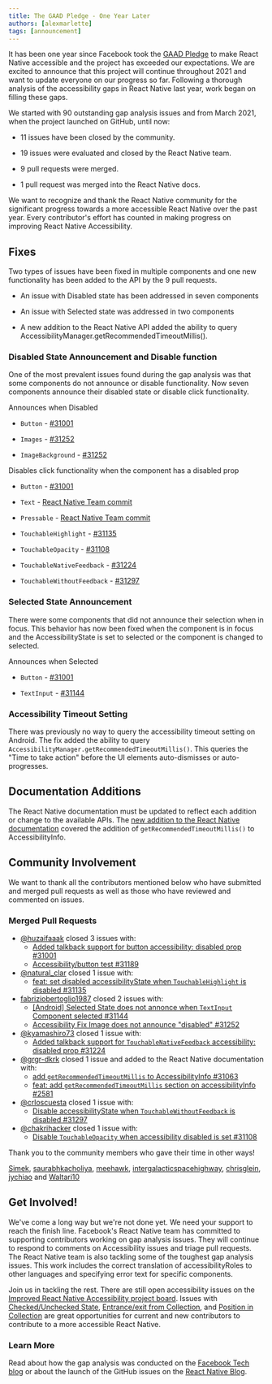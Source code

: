 ```yaml
---
title: The GAAD Pledge - One Year Later
authors: [alexmarlette]
tags: [announcement]
---
```


It has been one year since Facebook took the [GAAD Pledge](https://diamond.la/GAADPledge/) to make React Native accessible and the project has exceeded our expectations. We are excited to announce that this project will continue throughout 2021 and want to update everyone on our progress so far. Following a thorough analysis of the accessibility gaps in React Native last year, work began on filling these gaps.

We started with 90 outstanding gap analysis issues and from March 2021, when the project launched on GitHub, until now:

- 11 issues have been closed by the community.

- 19 issues were evaluated and closed by the React Native team.

- 9 pull requests were merged.

- 1 pull request was merged into the React Native docs.

We want to recognize and thank the React Native community for the significant progress towards a more accessible React Native over the past year. Every contributor's effort has counted in making progress on improving React Native Accessibility.

<!--truncate-->

## Fixes

Two types of issues have been fixed in multiple components and one new functionality has been added to the API by the 9 pull requests.

- An issue with Disabled state has been addressed in seven components

- An issue with Selected state was addressed in two components

- A new addition to the React Native API added the ability to query AccessibilityManager.getRecommendedTimeoutMillis().

### Disabled State Announcement and Disable function

One of the most prevalent issues found during the gap analysis was that some components do not announce or disable functionality. Now seven components announce their disabled state or disable click functionality.

Announces when Disabled

- `Button` - [#31001](https://github.com/facebook/react-native/pull/31001)

- `Images` - [#31252](https://github.com/facebook/react-native/pull/31252)

- `ImageBackground` - [#31252](https://github.com/facebook/react-native/pull/31252)

Disables click functionality when the component has a disabled prop

- `Button` - [#31001](https://github.com/facebook/react-native/pull/31001)

- `Text` - [React Native Team commit](https://github.com/facebook/react-native/commit/33ff4445dcf858cd5e6ba899163fd2a76774b641)

- `Pressable` - [React Native Team commit](https://github.com/facebook/react-native/commit/1c7d9c8046099eab8db4a460bedc0b2c07ed06df)

- `TouchableHighlight` - [#31135](https://github.com/facebook/react-native/pull/31135)

- `TouchableOpacity` - [#31108](https://github.com/facebook/react-native/pull/31108)

- `TouchableNativeFeedback` - [#31224](https://github.com/facebook/react-native/pull/31224)

- `TouchableWithoutFeedback` - [#31297](https://github.com/facebook/react-native/pull/31297)

### Selected State Announcement

There were some components that did not announce their selection when in focus. This behavior has now been fixed when the component is in focus and the AccessibilityState is set to selected or the component is changed to selected.

Announces when Selected

- `Button` - [#31001](https://github.com/facebook/react-native/pull/31001)

- `TextInput` - [#31144](https://github.com/facebook/react-native/pull/31144)

### Accessibility Timeout Setting

There was previously no way to query the accessibility timeout setting on Android. The fix added the ability to query `AccessibilityManager.getRecommendedTimeoutMillis()`. This queries the "Time to take action" before the UI elements auto-dismisses or auto-progresses.

## Documentation Additions

The React Native documentation must be updated to reflect each addition or change to the available APIs. The [new addition to the React Native documentation](https://reactnative.dev/docs/next/accessibilityinfo#getrecommendedtimeoutmillis-android) covered the addition of `getRecommendedTimeoutMillis()` to AccessibilityInfo.

## Community Involvement

We want to thank all the contributors mentioned below who have submitted and merged pull requests as well as those who have reviewed and commented on issues.

### Merged Pull Requests

- [@huzaifaaak](https://twitter.com/huzaifaaak) closed 3 issues with:
  - [Added talkback support for button accessibility: disabled prop #31001](https://github.com/facebook/react-native/pull/31001)
  - [Accessibility/button test #31189](https://github.com/facebook/react-native/pull/31189)
- [@natural_clar](https://twitter.com/natural_clar) closed 1 issue with:
  - [feat: set disabled accessibilityState when `TouchableHighlight` is disabled #31135](https://github.com/facebook/react-native/pull/31135)
- [fabriziobertoglio1987](https://github.com/fabriziobertoglio1987) closed 2 issues with:
  - [[Android] Selected State does not annonce when `TextInput` Component selected #31144](https://github.com/facebook/react-native/pull/31144)
  - [Accessibility Fix Image does not announce "disabled" #31252](https://github.com/facebook/react-native/pull/31252)
- [@kyamashiro73](https://twitter.com/kyamashiro73) closed 1 issue with:
  - [Added talkback support for `TouchableNativeFeedback` accessibility: disabled prop #31224](https://github.com/facebook/react-native/pull/31224)
- [@grgr-dkrk](https://twitter.com/dkrk0901) closed 1 issue and added to the React Native documentation with:
  - [add `getRecommendedTimeoutMillis` to AccessibilityInfo #31063](https://github.com/facebook/react-native/pull/31063)
  - [feat: add `getRecommendedTimeoutMillis` section on accessibilityInfo #2581](https://github.com/facebook/react-native-website/pull/2581)
- [@crloscuesta](https://twitter.com/crloscuesta) closed 1 issue with:
  - [Disable accessibilityState when `TouchableWithoutFeedback` is disabled #31297](https://github.com/facebook/react-native/pull/31297)
- [@chakrihacker](https://twitter.com/chakrihacker) closed 1 issue with:
  - [Disable `TouchableOpacity` when accessibility disabled is set #31108](https://github.com/facebook/react-native/pull/31108)

Thank you to the community members who gave their time in other ways!

[Simek](https://github.com/Simek), [saurabhkacholiya](https://github.com/saurabhkacholiya), [meehawk](https://github.com/meehawk), [intergalacticspacehighway](https://github.com/intergalacticspacehighway), [chrisglein](https://github.com/chrisglein), [jychiao](https://github.com/jychiao) and [Waltari10](https://github.com/Waltari10)

## Get Involved!

We've come a long way but we're not done yet. We need your support to reach the finish line. Facebook's React Native team has committed to supporting contributors working on gap analysis issues. They will continue to respond to comments on Accessibility issues and triage pull requests. The React Native team is also tackling some of the toughest gap analysis issues. This work includes the correct translation of accessibilityRoles to other languages and specifying error text for specific components.

Join us in tackling the rest. There are still open accessibility issues on the [Improved React Native Accessibility project board](https://github.com/facebook/react-native/projects/15). Issues with [Checked/Unchecked State](https://github.com/facebook/react-native/issues/30843), [Entrance/exit from Collection](https://github.com/facebook/react-native/issues/30861), and [Position in Collection](https://github.com/facebook/react-native/issues/30977) are great opportunities for current and new contributors to contribute to a more accessible React Native.

### Learn More

Read about how the gap analysis was conducted on the [Facebook Tech blog](https://tech.fb.com/react-native-accessibility/) or about the launch of the GitHub issues on the [React Native Blog](https://reactnative.dev/blog/2021/03/08/GAAD-React-Native-Accessibility).